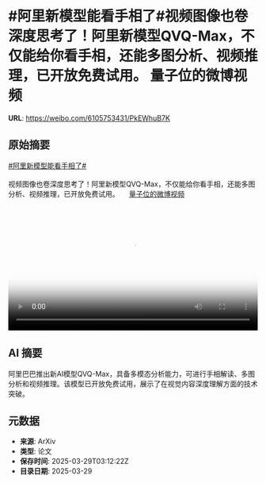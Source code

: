 # #阿里新模型能看手相了#视频图像也卷深度思考了！阿里新模型QVQ-Max，不仅能给你看手相，还能多图分析、视频推理，已开放免费试用。 量子位的微博视频

**URL**: https://weibo.com/6105753431/PkEWhuB7K

## 原始摘要

<a href="https://m.weibo.cn/search?containerid=231522type%3D1%26t%3D10%26q%3D%23%E9%98%BF%E9%87%8C%E6%96%B0%E6%A8%A1%E5%9E%8B%E8%83%BD%E7%9C%8B%E6%89%8B%E7%9B%B8%E4%BA%86%23&amp;extparam=%23%E9%98%BF%E9%87%8C%E6%96%B0%E6%A8%A1%E5%9E%8B%E8%83%BD%E7%9C%8B%E6%89%8B%E7%9B%B8%E4%BA%86%23" data-hide=""><span class="surl-text">#阿里新模型能看手相了#</span></a><br><br>视频图像也卷深度思考了！阿里新模型QVQ-Max，不仅能给你看手相，还能多图分析、视频推理，已开放免费试用。 <a href="https://video.weibo.com/show?fid=1034:5149238879780905" data-hide=""><span class="url-icon"><img style="width: 1rem;height: 1rem" src="https://h5.sinaimg.cn/upload/2015/09/25/3/timeline_card_small_video_default.png" referrerpolicy="no-referrer"></span><span class="surl-text">量子位的微博视频</span></a> <br clear="both"><div style="clear: both"></div><video controls="controls" poster="https://tvax4.sinaimg.cn/orj480/006Fd7o3ly1hzwv12q92qj30u01hcwjh.jpg" style="width: 100%"><source src="https://f.video.weibocdn.com/o0/18zzpWoYlx08n220uqs801041200bH0l0E010.mp4?label=mp4_720p&amp;template=720x1280.24.0&amp;ori=0&amp;ps=1CwnkDw1GXwCQx&amp;Expires=1743221511&amp;ssig=tW%2Bqo9bxya&amp;KID=unistore,video"><source src="https://f.video.weibocdn.com/o0/F4lUIq21lx08n220vVZK010412006PvU0E010.mp4?label=mp4_hd&amp;template=540x960.24.0&amp;ori=0&amp;ps=1CwnkDw1GXwCQx&amp;Expires=1743221511&amp;ssig=LGczfG2dCq&amp;KID=unistore,video"><source src="https://f.video.weibocdn.com/o0/BUxpRSyflx08n220nfsc010412003oyN0E010.mp4?label=mp4_ld&amp;template=360x640.24.0&amp;ori=0&amp;ps=1CwnkDw1GXwCQx&amp;Expires=1743221511&amp;ssig=FZSR61Iavr&amp;KID=unistore,video"><p>视频无法显示，请前往<a href="https://video.weibo.com/show?fid=1034%3A5149238879780905" target="_blank" rel="noopener noreferrer">微博视频</a>观看。</p></video>

## AI 摘要

阿里巴巴推出新AI模型QVQ-Max，具备多模态分析能力，可进行手相解读、多图分析和视频推理。该模型已开放免费试用，展示了在视觉内容深度理解方面的技术突破。

## 元数据

- **来源**: ArXiv
- **类型**: 论文
- **保存时间**: 2025-03-29T03:12:22Z
- **目录日期**: 2025-03-29
